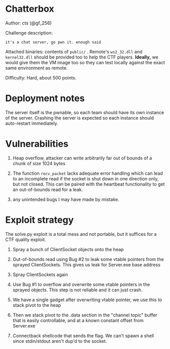 # Chatterbox

Author: cts (@gf_256)

Challenge description:

```
it's a chat server, go pwn it. enough said

```

Attached binaries: contents of `public/` . Remote's `ws2_32.dll` and `kernel32.dll` should be provided too to help the CTF players.
**Ideally,** we would give them the VM image too so they can test locally against the exact same environment as remote.

Difficulty: Hard, about 500 points.

# Deployment notes

The server itself is the pwnable, so each team should have its own instance of the server. Crashing the server is expected so each instance should auto-restart immediately.

# Vulnerabilities

1. Heap overflow, attacker can write arbitrarily far out of bounds of a chunk of size 1024 bytes

2. The function `recv_packet` lacks adequate error handling which can lead to an incomplete read if the socket is shut down in one direction only, but not closed. This can be paired with the heartbeat functionality to get an out-of-bounds read for a leak.

3. any unintended bugs I may have made by mistake.

# Exploit strategy

The solve.py exploit is a total mess and not portable, but it suffices for a CTF quality exploit.

1. Spray a bunch of ClientSocket objects onto the heap

2. Out-of-bounds read using Bug #2 to leak some vtable pointers from the sprayed ClientSockets. This gives us leak for Server.exe base address

3. Spray ClientSockets again

4. Use Bug #1 to overflow and overwrite some vtable pointers in the sprayed objects. This step is not reliable and it can just crash.

5. We have a single gadget after overwriting vtable pointer, we use this to stack pivot to the heap

6. Then we stack pivot to the .data section in the "channel topic" buffer that is easily controllable, and at a known constant offset from Server.exe

7. Connectback shellcode that sends the flag. We can't spawn a shell since stdin/stdout aren't dup'd to the socket.
